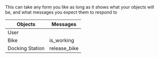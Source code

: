 This can take any form you like as long as it shows what your objects will be, and what messages you expect them to respond to

| Objects         | Messages     | 
| --------        | --------     |
| User            |              |
| Bike            | is_working   |
| Docking Station | release_bike | 
